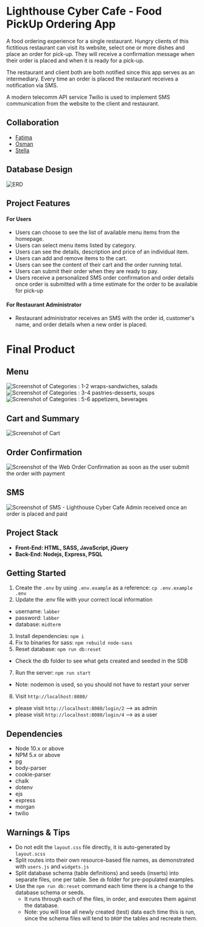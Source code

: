 # Lighthouse Cyber Cafe - Food PickUp Ordering App

A food ordering experience for a single restaurant. Hungry clients of this fictitious restaurant can visit its website, select one or more dishes and place an order for pick-up. They will receive a confirmation message when their order is placed and when it is ready for a pick-up.

The restaurant and client both are both notified since this app serves as an intermediary.
Every time an order is placed the restaurant receives a notification via SMS.

A modern telecomm API service Twilio is used to implement SMS communication from the website to the client and restaurant.


## Collaboration

- [Fatima](https://github.com/FatimaSidq)
- [Osman](https://github.com/OsmanShakib)
- [Stella](https://github.com/goodWishesEveryone)


## Database Design

![ERD](public/assets/ERD-LighthouseCyberCafe.png)


## Project Features

#### For Users
- Users can choose to see the list of available menu items from the homepage.
- Users can select menu items listed by category.
- Users can see the details, description and price of an individual item.
- Users can add and remove items to the cart.
- Users can see the content of their cart and the order running total.
- Users can submit their order when they are ready to pay.
- Users receive a personalized SMS order confirmation and order details once order is submitted with a time estimate for the order to be available for pick-up
#### For Restaurant Administrator
- Restaurant administrator receives an SMS with the order id, customer's name, and order details when a new order is placed.


# Final Product

## Menu
![Screenshot of Categories : 1-2 wraps-sandwiches, salads](public/assets/menu/menuCategory-1-2.png)
![Screenshot of Categories : 3-4 pastries-desserts, soups](public/assets/menu/menuCategory-3-4.png)
![Screenshot of Categories : 5-6 appetizers, beverages](public/assets/menu/menuCategory-5-6.png)
## Cart and Summary
![Screenshot of Cart](public/assets/cart.png)
## Order Confirmation 
![Screenshot of the Web Order Confirmation as soon as the user submit the order with payment](public/assets/orderConfirmation-customer.png)
## SMS 
![Screenshot of SMS - Lighthouse Cyber Cafe Admin received once an order is placed and paid](public/twilioSMS-RestaurantAdmin)


## Project Stack

- **Front-End: HTML, SASS, JavaScript, jQuery**
- **Back-End: Nodejs, Express, PSQL**


## Getting Started

1. Create the `.env` by using `.env.example` as a reference: `cp .env.example .env`
2. Update the .env file with your correct local information 
  - username: `labber` 
  - password: `labber` 
  - database: `midterm`
3. Install dependencies: `npm i`
4. Fix to binaries for sass: `npm rebuild node-sass`
5. Reset database: `npm run db:reset`
  - Check the db folder to see what gets created and seeded in the SDB
7. Run the server: `npm run start`
  - Note: nodemon is used, so you should not have to restart your server
8. Visit `http://localhost:8080/`
  - please visit `http://localhost:8080/login/2`  --> as admin
  - please visit `http://localhost:8080/login/4` --> as a user


## Dependencies

- Node 10.x or above
- NPM 5.x or above
- pg
- body-parser
- cookie-parser
- chalk
- dotenv
- ejs
- express
- morgan
- twilio


## Warnings & Tips

- Do not edit the `layout.css` file directly, it is auto-generated by `layout.scss`
- Split routes into their own resource-based file names, as demonstrated with `users.js` and `widgets.js`
- Split database schema (table definitions) and seeds (inserts) into separate files, one per table. See `db` folder for pre-populated examples. 
- Use the `npm run db:reset` command each time there is a change to the database schema or seeds. 
  - It runs through each of the files, in order, and executes them against the database. 
  - Note: you will lose all newly created (test) data each time this is run, since the schema files will tend to `DROP` the tables and recreate them.
